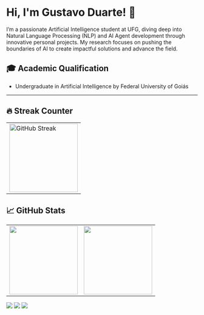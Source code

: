 <div>
  
# Hi, I'm Gustavo Duarte! 🚀

I’m a passionate Artificial Intelligence student at UFG, diving deep into Natural Language Processing (NLP) and AI Agent development through innovative personal projects. 
My research focuses on pushing the boundaries of AI to create impactful solutions and advance the field.
</div>


<div>  
  
## 🎓 Academic Qualification
- Undergraduate in Artificial Intelligence by Federal University of Goiás
</div>

---

## 🔥 Streak Counter

<div>
  <table>
    <tr><td valign="center" halign="center" width="100%">
      <img height="180em" src="https://streak-stats.demolab.com?user=gus-drt&theme=dark&short_numbers=true&date_format=j%20M%5B%20Y%5D" alt="GitHub Streak" />
    </td></tr>
  </table>
</div>

## 📈 GitHub Stats

<div>
  <table>
    <tr>
      <td valign="center" width="50%">
        <img height="180em" src="https://github-readme-stats.vercel.app/api?username=gus-drt&show_icons=true&theme=dark&include_all_commits=true&count_private=true"/>
      </td>
      <td valign="center" width="50%">
        <img height="180em" src="https://github-readme-stats.vercel.app/api/top-langs/?username=gus-drt&layout=compact&langs_count=7&theme=dark"/>
      </td>
    </tr>
  </table>
</div>

<div> 
  <a href="https://instagram.com/gus.drt" target="_blank"><img src="https://img.shields.io/badge/-Instagram-%23E4405F?style=for-the-badge&logo=instagram&logoColor=white" target="_blank"></a>
  <a href = "mailto:gustavoduarte@discente.ufg.br"><img src="https://img.shields.io/badge/-Gmail-%23333?style=for-the-badge&logo=gmail&logoColor=white" target="_blank"></a>
  <a href="https://www.linkedin.com/in/gustavodrt" target="_blank"><img src="https://img.shields.io/badge/-LinkedIn-%230077B5?style=for-the-badge&logo=linkedin&logoColor=white" target="_blank"></a> 
</div>
